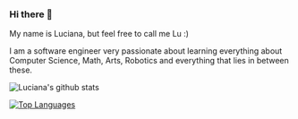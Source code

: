 ### Hi there 👋

My name is Luciana, but feel free to call me Lu :)

I am a software engineer very passionate about learning everything about Computer Science, Math, Arts, Robotics and everything that lies in between these.

![Luciana's github stats](https://github-readme-stats.vercel.app/api?username=lucianamarques&show_icons=true)

[![Top Languages](https://github-readme-stats.vercel.app/api/top-langs/?username=lucianamarques&layout=compact)](https://github.com/anuraghazra/github-readme-stats)

<!--
**LucianaMarques/lucianamarques** is a ✨ _special_ ✨ repository because its `README.md` (this file) appears on your GitHub profile.

Here are some ideas to get you started:

- 🔭 I’m currently working on ...
- 🌱 I’m currently learning ...
- 👯 I’m looking to collaborate on ...
- 🤔 I’m looking for help with ...
- 💬 Ask me about ...
- 📫 How to reach me: ...
- 😄 Pronouns: she/her
- ⚡ Fun fact: ...
-->
